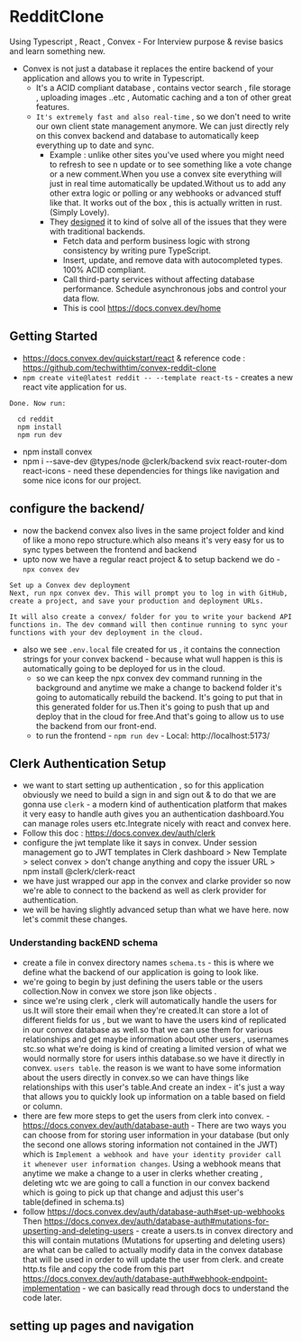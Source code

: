 # RedditClone

Using Typescript , React , Convex - For Interview purpose &amp; revise basics and learn something new.

- Convex is not just a database it replaces the entire backend of your application and allows you to write in Typescript.
  - It's a ACID compliant database , contains vector search , file storage , uploading images ..etc , Automatic caching and a ton of other great features.
  - `It's extremely fast and also real-time` , so we don't need to write our own client state management anymore. We can just directly rely on this convex backend and database to automatically keep everything up to date and sync.
    - Example : unlike other sites you've used where you might need to refresh to see n update or to see something like a vote change or a new comment.When you use a convex site everything will just in real time automatically be updated.Without us to add any other extra logic or polling or any webhooks or advanced stuff like that. It works out of the box , this is actually written in rust. (Simply Lovely).
    - They [designed](https://www.convex.dev/) it to kind of solve all of the issues that they were with traditional backends.
      - Fetch data and perform business logic with strong consistency by writing pure TypeScript.
      - Insert, update, and remove data with autocompleted types. 100% ACID compliant.
      - Call third-party services without affecting database performance. Schedule asynchronous jobs and control your data flow.
      - This is cool https://docs.convex.dev/home

## Getting Started

- https://docs.convex.dev/quickstart/react & reference code : https://github.com/techwithtim/convex-reddit-clone
- `npm create vite@latest reddit -- --template react-ts` - creates a new react vite application for us.

```
Done. Now run:

  cd reddit
  npm install
  npm run dev
```

- npm install convex
- npm i --save-dev @types/node @clerk/backend svix react-router-dom react-icons - need these dependencies for things like navigation and some nice icons for our project.

## configure the backend/

- now the backend convex also lives in the same project folder and kind of like a mono repo structure.which also means it's very easy for us to sync types between the frontend and backend
- upto now we have a regular react project & to setup backend we do - `npx convex dev`

```
Set up a Convex dev deployment
Next, run npx convex dev. This will prompt you to log in with GitHub, create a project, and save your production and deployment URLs.

It will also create a convex/ folder for you to write your backend API functions in. The dev command will then continue running to sync your functions with your dev deployment in the cloud.

```

- also we see `.env.local` file created for us , it contains the connection strings for your convex backend - because what wull happen is this is automatically going to be deployed for us in the cloud.
  - so we can keep the npx convex dev command running in the background and anytime we make a change to backend folder it's going to automatically rebuild the backend. It's going to put that in this generated folder for us.Then it's going to push that up and deploy that in the cloud for free.And that's going to allow us to use the backend from our front-end.
  - to run the frontend - `npm run dev` - Local: http://localhost:5173/

## Clerk Authentication Setup

- we want to start setting up authentication , so for this application obviously we need to build a sign in and sign out & to do that we are gonna use `clerk` - a modern kind of authentication platform that makes it very easy to handle auth gives you an authentication dashboard.You can manage roles users etc.Integrate nicely with react and convex here.
- Follow this doc : https://docs.convex.dev/auth/clerk
- configure the jwt template like it says in convex. Under session management go to JWT templates in Clerk dashboard > New Template > select convex > don't change anything and copy the issuer URL > npm install @clerk/clerk-react
- we have just wrapped our app in the convex and clarke provider so now we're able to connect to the backend as well as clerk provider for authentication.
- we will be having slightly advanced setup than what we have here. now let's commit these changes.

### Understanding backEND schema

- create a file in convex directory names `schema.ts` - this is where we define what the backend of our application is going to look like.
- we're going to begin by just defining the users table or the users collection.Now in convex we store json like objects .
- since we're using clerk , clerk will automatically handle the users for us.It will store their email when they're created.It can store a lot of different fields for us , but we want to have the users kind of replicated in our convex database as well.so that we can use them for various relationships and get maybe information about other users , usernames stc.so what we're doing is kind of creating a limited version of what we would normally store for users inthis database.so we have it directly in convex. `users table`. the reason is we want to have some information about the users directly in convex.so we can have things like relationships with this user's table.And create an index - it's just a way that allows you to quickly look up information on a table based on field or column.
- there are few more steps to get the users from clerk into convex. - https://docs.convex.dev/auth/database-auth - There are two ways you can choose from for storing user information in your database (but only the second one allows storing information not contained in the JWT) which is `Implement a webhook and have your identity provider call it whenever user information changes`. Using a webhook means that anytime we make a change to a user in clerks whether creating , deleting wtc we are going to call a function in our convex backend which is going to pick up that change and adjust this user's table(defined in schema.ts)
- follow https://docs.convex.dev/auth/database-auth#set-up-webhooks Then https://docs.convex.dev/auth/database-auth#mutations-for-upserting-and-deleting-users - create a users.ts in convex directory and this will contain mutations (Mutations for upserting and deleting users) are what can be called to actually modify data in the convex database that will be used in order to will update the user from clerk. and create http.ts file and copy the code from this part https://docs.convex.dev/auth/database-auth#webhook-endpoint-implementation - we can basically read through docs to understand the code later.

## setting up pages and navigation
